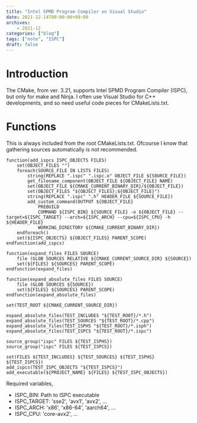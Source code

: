 ```yaml
---
title: "Intel SPMD Program Compiler on Visual Studio"
date: 2021-12-14T00:00:00+09:00
archives:
    - 2021-12
categories: ["blog"]
tags: ["note", "ISPC"]
draft: false
---
```

# Introduction
The CMake, from ver. 3.21, supports Intel SPMD Program Compiler (ISPC), but only for make and Ninja. 
I often use Visual Studio for C++ developments, and so need useful code pieces for CMakeLists.txt.

# Functions

This is always included from the root CMakeLists.txt. Ofcourse I know that gathering sources automatically is not recommended.

```
function(add_ispcs ISPC_OBJECTS FILES)
    set(OBJECT_FILES "")
    foreach(SOURCE_FILE IN LISTS FILES)
        string(REPLACE ".ispc" ".ispc.o" OBJECT_FILE ${SOURCE_FILE})
        get_filename_component(OBJECT_FILE ${OBJECT_FILE} NAME)
        set(OBJECT_FILE ${CMAKE_CURRENT_BINARY_DIR}/${OBJECT_FILE})
        set(OBJECT_FILES "${OBJECT_FILES};${OBJECT_FILE}")
        string(REPLACE ".ispc" ".h" HEADER_FILE ${SOURCE_FILE})
        add_custom_command(OUTPUT ${OBJECT_FILE}
            PREBUILD
            COMMAND ${ISPC_BIN} ${SOURCE_FILE} -o ${OBJECT_FILE} --target=${ISPC_TARGET} --arch=${ISPC_ARCH} --cpu=${ISPC_CPU} -h ${HEADER_FILE}
            WORKING_DIRECTORY ${CMAKE_CURRENT_BINARY_DIR})
    endforeach()
    set(${ISPC_OBJECTS} ${OBJECT_FILES} PARENT_SCOPE)
endfunction(add_ispcs)

function(expand_files FILES SOURCE)
    file (GLOB SOURCES RELATIVE ${CMAKE_CURRENT_SOURCE_DIR} ${SOURCE})
    set(${FILES} ${SOURCES} PARENT_SCOPE)
endfunction(expand_files)

function(expand_absolute_files FILES SOURCE)
    file (GLOB SOURCES ${SOURCE})
    set(${FILES} ${SOURCES} PARENT_SCOPE)
endfunction(expand_absolute_files)
```

```
set(TEST_ROOT ${CMAKE_CURRENT_SOURCE_DIR})

expand_absolute_files(TEST_INCLUDES "${TEST_ROOT}/*.h")
expand_absolute_files(TEST_SOURCES "${TEST_ROOT}/*.cpp")
expand_absolute_files(TEST_ISPHS "${TEST_ROOT}/*.isph")
expand_absolute_files(TEST_ISPCS "${TEST_ROOT}/*.ispc")

source_group("ispc" FILES ${TEST_ISPHS})
source_group("ispc" FILES ${TEST_ISPCS})

set(FILES ${TEST_INCLUDES} ${TEST_SOURCES} ${TEST_ISPHS} ${TEST_ISPCS})
add_ispcs(TEST_ISPC_OBJECTS "${TEST_ISPCS}")
add_executable(${PROJECT_NAME} ${FILES} ${TEST_ISPC_OBJECTS})
```

Required variables,

- ISPC_BIN: Path to ISPC executable
- ISPC_TARGET: 'sse2', 'avx1', 'avx2', ...
- ISPC_ARCH: 'x86', 'x86-64', 'aarch64', ...
- ISPC_CPU: 'core-avx2', ...


